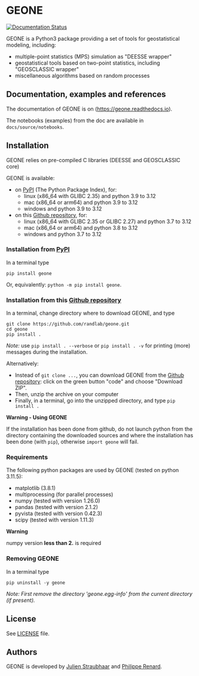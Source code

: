 # GEONE

[![Documentation Status](https://readthedocs.org/projects/geone/badge/?version=latest)](https://geone.readthedocs.io/en/latest/?badge=latest)

GEONE is a Python3 package providing a set of tools for geostatistical modeling, including:

- multiple-point statistics (MPS) simulation as "DEESSE wrapper"
- geostatistical tools based on two-point statistics, including  "GEOSCLASSIC wrapper"
- miscellaneous algorithms based on random processes

## Documentation, examples and references

The documentation of GEONE is on (https://geone.readthedocs.io).

The notebooks (examples) from the doc are available in `docs/source/notebooks`.

## Installation

GEONE relies on pre-compiled C libraries (DEESSE and GEOSCLASSIC core)

GEONE is available:

- on [PyPI](https://pypi.org/) (The Python Package Index), for:
    - linux (x86_64 with GLIBC 2.35) and python 3.9 to 3.12
    - mac (x86_64 or arm64) and python 3.9 to 3.12
    - windows and python 3.9 to 3.12
- on this [Github repository](https://github.com/randlab/geone), for:
    - linux (x86_64 with GLIBC 2.35 or GLIBC 2.27) and python 3.7 to 3.12
    - mac (x86_64 or arm64) and python 3.8 to 3.12
    - windows and python 3.7 to 3.12

### Installation from [PyPI](https://pypi.org/)

In a terminal type 
```
pip install geone
```
Or, equivalently: `python -m pip install geone`.

### Installation from this [Github repository](https://github.com/randlab/geone)

In a terminal, change directory where to download GEONE, and type
```
git clone https://github.com/randlab/geone.git
cd geone
pip install .
```

*Note:* use `pip install . --verbose` or `pip install . -v` for printing (more) messages during the installation.

Alternatively:

- Instead of `git clone ...`, you can download GEONE from the [Github repository](https://github.com/randlab/geone): click on the green button "code" and choose "Download ZIP". 
- Then, unzip the archive on your computer
- Finally, in a terminal, go into the unzipped directory, and type `pip install .`

**Warning - Using GEONE**

If the installation has been done from github, do not launch python from the directory containing the downloaded sources and where the installation has been done (with `pip`), otherwise `import geone` will fail.

### Requirements

The following python packages are used by GEONE (tested on python 3.11.5):

- matplotlib (3.8.1)
- multiprocessing (for parallel processes)
- numpy (tested with version 1.26.0)
- pandas (tested with version 2.1.2)
- pyvista (tested with version 0.42.3)
- scipy (tested with version 1.11.3)

**Warning**

numpy version **less than 2.** is required

### Removing GEONE
In a terminal type 

`pip uninstall -y geone`

*Note: First remove the directory 'geone.egg-info' from the current directory (if present).*

<!--
## References

### Some references about DEESSE
- J. Straubhaar, P. Renard (2021) Conditioning Multiple-Point Statistics Simulation to Inequality Data. Earth and Space Science, [doi:10.1029/2020EA001515](https://dx.doi.org/10.1029/2020EA001515)
- J. Straubhaar, P. Renard, T. Chugunova (2020) Multiple-point statistics using multi-resolution images. Stochastic Environmental Research and Risk Assessment 20, 251-273, [doi:10.1007/s00477-020-01770-8](https://dx.doi.org/10.1007/s00477-020-01770-8)
- J. Straubhaar, P. Renard, G. Mariethoz (2016) Conditioning multiple-point statistics simulations to block data. Spatial Statistics 16, 53-71, [doi:10.1016/j.spasta.2016.02.005](https://dx.doi.org/10.1016/j.spasta.2016.02.005)
- G. Mariethoz, J. Straubhaar, P. Renard, T. Chugunova, P. Biver (2015) Constraining distance-based multipoint simulations to proportions and trends. Environmental Modelling & Software 72, 184-197, [doi:10.1016/j.envsoft.2015.07.007](https://dx.doi.org/10.1016/j.envsoft.2015.07.007)
- G. Mariethoz, P. Renard, J. Straubhaar (2010) The Direct Sampling method to perform multiple-point geostatistical simulation. Water Resources Research 46, W11536, [doi:10.1029/2008WR007621](https://dx.doi.org/10.1029/2008WR007621)

### Reference about DEESSEX
- A. Comunian, P. Renard, J. Straubhaar (2012) 3D multiple-point statistics simulation using 2D training images. Computers & Geosciences 40, 49-65, [doi:10.1016/j.cageo.2011.07.009](https://dx.doi.org/10.1016/j.cageo.2011.07.009)

### Some references about GRF
- J. W. Cooley and J. W. Tukey (1965) An algorithm for machine calculation of complex fourier series. Mathematics of Computation 19(90):297-301, [doi:10.2307/2003354](https://dx.doi.org/10.2307/2003354)
- C. R. Dietrich and G. N. Newsam (1993) A fast and exact method for multidimensional gaussian stochastic simulations. Water Resources Research 29(8):2861-2869, [doi:10.1029/93WR01070](https://dx.doi.org/10.1029/93WR01070)
- A. T. A. Wood and G. Chan (1994) Simulation of stationary gaussian processes in [0,1]^d. Journal of Computational and Graphical Statistics 3(4):409-432, [doi:10.2307/1390903](https://dx.doi.org/10.2307/1390903)

### Other references 
- C. Lantuéjoul (2002) Geostatistical Simulation, Models and Algorithms. Springer Verlag, Berlin, 256 p.
 -->

## License

See [LICENSE](LICENSE) file.

## Authors
GEONE is developed by [Julien Straubhaar](https://www.unine.ch/philippe.renard/home/the-team/julien-straubhaar.html) and [Philippe Renard](https://www.unine.ch/philippe.renard/home/the-team/philippe-renard.html).
